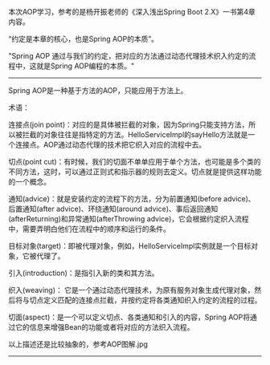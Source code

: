 本次AOP学习，参考的是杨开振老师的《深入浅出Spring Boot 2.X》一书第4章内容。

“约定是本章的核心，也是Spring AOP的本质”。

"Spring AOP 通过与我们的约定，把对应的方法通过动态代理技术织入约定的流程中，这就是Spring AOP编程的本质。"


___________________________________________________________________________________________________________________________________________________________________________________________________________________________________
Spring AOP是一种基于方法的AOP，只能应用于方法上。

术语：

连接点(join point)：对应的是具体被拦截的对象，因为Spring只能支持方法，所以被拦截的对象往往是指特定的方法。HelloServiceImpl的sayHello方法就是一个连接点。AOP通过动态代理的技术把它织入对应的流程中去。

切点(point cut)：有时候，我们的切面不单单应用于单个方法，也可能是多个类的不同方法，这时，可以通过正则式和指示器的规则去定义。切点就是提供这样功能的一个概念。

通知(advice)：就是安装约定的流程下的方法，分为前置通知(before advice)、后置通知(after advice)、环绕通知(around advice)、事后返回通知(afterReturning)和异常通知(afterThrowing advice)，它会根据约定织入流程中，需要弄明白他们在流程中的顺序和运行的条件。

目标对象(target)：即被代理对象，例如，HelloServiceImpl实例就是一个目标对象，它被代理了。

引入(introduction)：是指引入新的类和其方法。

织入(weaving)： 它是一个通过动态代理技术，为原有服务对象生成代理对象，然后将与切点定义匹配的连接点拦截，并按约定将各类通知织入约定的流程的过程。

切面(aspect)：是一个可以定义切点、各类通知和引入的内容，Spring AOP将通过它的信息来增强Bean的功能或者将对应的方法织入流程。

以上描述还是比较抽象的，参考AOP图解.jpg



___________________________________________________________________________________________________________________________________________________________________________________________________________________________________
